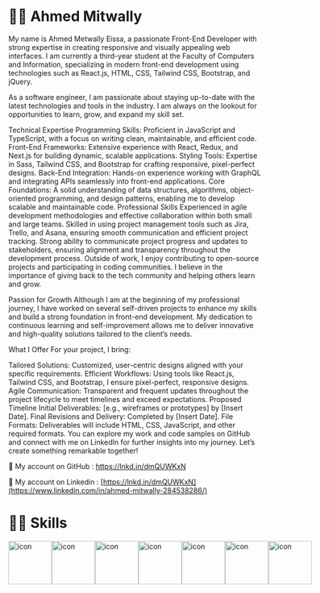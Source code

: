 <!-- <p align="center">
<a href="https://git.io/typing-svg"><img src="https://readme-typing-svg.demolab.com?font=Fira+Code&pause=1000&width=435&lines=Muhammad+Naja+-+Software+Engineer;%2B5+Years+of+coding+Experience+;Always+learning+new+things" alt="Typing SVG" /></a>
  

</p> -->

<!-- Social icons section -->
<!-- <p align="center">
  <a href="https://www.youtube.com/@codeawy"><img width="32px" alt="Youtube" title="Youtube" src="https://i.imgur.com/lJdUxn6.png"/></a>
  &#8287;&#8287;&#8287;&#8287;&#8287;
  <a href="https://twitter.com/DenverCoder1"><img width="32px" alt="Twitter" title="Twitter" src="https://i.imgur.com/3YU1CER.png"/></a>
  &#8287;&#8287;&#8287;&#8287;&#8287;
  <a href="https://www.codeawy.com/" alt="Discord" title="Dev Pro Tips Discord Server"><img width="32px" src="https://i.imgur.com/JU4wMxu.png"/></a>
  &#8287;&#8287;&#8287;&#8287;&#8287;
</p>

<br/> -->

# 👩‍💻 Ahmed Mitwally

My name is Ahmed Metwally Eissa, a passionate Front-End Developer with strong expertise in creating responsive and visually appealing web interfaces. I am currently a third-year student at the Faculty of Computers and Information, specializing in modern front-end development using technologies such as React.js, HTML, CSS, Tailwind CSS, Bootstrap, and jQuery.

As a software engineer, I am passionate about staying up-to-date with the latest technologies and tools in the industry. I am always on the lookout for opportunities to learn, grow, and expand my skill set.

Technical Expertise
Programming Skills: Proficient in JavaScript and TypeScript, with a focus on writing clean, maintainable, and efficient code.
Front-End Frameworks: Extensive experience with React, Redux, and Next.js for building dynamic, scalable applications.
Styling Tools: Expertise in Sass, Tailwind CSS, and Bootstrap for crafting responsive, pixel-perfect designs.
Back-End Integration: Hands-on experience working with GraphQL and integrating APIs seamlessly into front-end applications.
Core Foundations: A solid understanding of data structures, algorithms, object-oriented programming, and design patterns, enabling me to develop scalable and maintainable code.
Professional Skills
Experienced in agile development methodologies and effective collaboration within both small and large teams.
Skilled in using project management tools such as Jira, Trello, and Asana, ensuring smooth communication and efficient project tracking.
Strong ability to communicate project progress and updates to stakeholders, ensuring alignment and transparency throughout the development process.
Outside of work, I enjoy contributing to open-source projects and participating in coding communities. I believe in the importance of giving back to the tech community and helping others learn and grow.

Passion for Growth
Although I am at the beginning of my professional journey, I have worked on several self-driven projects to enhance my skills and build a strong foundation in front-end development. My dedication to continuous learning and self-improvement allows me to deliver innovative and high-quality solutions tailored to the client’s needs.

What I Offer
For your project, I bring:

Tailored Solutions: Customized, user-centric designs aligned with your specific requirements.
Efficient Workflows: Using tools like React.js, Tailwind CSS, and Bootstrap, I ensure pixel-perfect, responsive designs.
Agile Communication: Transparent and frequent updates throughout the project lifecycle to meet timelines and exceed expectations.
Proposed Timeline
Initial Deliverables: [e.g., wireframes or prototypes] by [Insert Date].
Final Revisions and Delivery: Completed by [Insert Date].
File Formats: Deliverables will include HTML, CSS, JavaScript, and other required formats.
You can explore my work and code samples on GitHub and connect with me on LinkedIn for further insights into my journey. Let’s create something remarkable together!


🔗 My account on GitHub :
https://lnkd.in/dmQUWKxN

🔗 My account on Linkedin :
[https://lnkd.in/dmQUWKxN](https://www.linkedin.com/in/ahmed-mitwally-284538286/)

# 🤹‍♀️ Skills

<div style="display: flex; align-items: flex-start;"><img src="https://techstack-generator.vercel.app/js-icon.svg" alt="icon" width="86" height="86" /><img src="https://techstack-generator.vercel.app/ts-icon.svg" alt="icon" width="86" height="86" /><img src="https://techstack-generator.vercel.app/react-icon.svg" alt="icon" width="86" height="86" /><img src="https://techstack-generator.vercel.app/redux-icon.svg" alt="icon" width="86" height="86" /><img src="https://techstack-generator.vercel.app/sass-icon.svg" alt="icon" width="86" height="86" /><img src="https://techstack-generator.vercel.app/eslint-icon.svg" alt="icon" width="86" height="86" /><img src="https://techstack-generator.vercel.app/github-icon.svg" alt="icon" width="86" height="86" /></div>
